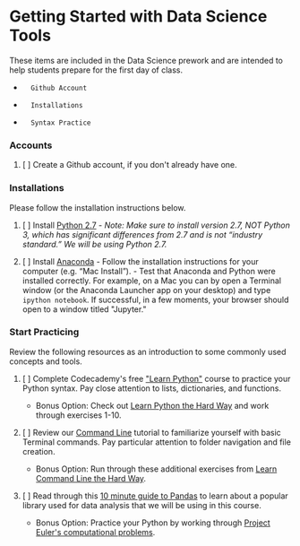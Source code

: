 # Getting Started with Data Science Tools
These items are included in the Data Science prework and are intended to help students prepare for the first day of class.
-       Github Account
-       Installations
-       Syntax Practice

### Accounts
1. [ ] Create a Github account, if you don't already have one.

### Installations
Please follow the installation instructions below.

1. [ ] Install [Python 2.7](https://www.python.org/downloads/)
        - *Note: Make sure to install version 2.7, NOT Python 3, which has significant differences from 2.7 and is not “industry standard.” We will be using Python 2.7.*

2. [ ] Install [Anaconda](https://www.continuum.io/downloads)
        - Follow the installation instructions for your computer (e.g. “Mac Install”). 
        - Test that Anaconda and Python were installed correctly. For example, on a Mac you can by open a Terminal window (or the Anaconda Launcher app on your desktop) and type `ipython notebook`. If successful, in a few moments, your browser should open to a window titled "Jupyter."

### Start Practicing
Review the following resources as an introduction to some commonly used concepts and tools.

1. [ ] Complete Codecademy's free ["Learn Python"](https://www.codecademy.com/learn/python) course to practice your Python syntax. Pay close attention to lists, dictionaries, and functions.
    - Bonus Option: Check out [Learn Python the Hard  Way](http://learnpythonthehardway.org/book/) and work through exercises 1-10.

2. [ ] Review our [Command Line](http://generalassembly.github.io/prework/cl/#/) tutorial to familiarize yourself with basic Terminal commands. Pay particular attention to folder navigation and file creation.
    - Bonus Option: Run through these additional exercises from [Learn Command Line the Hard Way](http://cli.learncodethehardway.org/book/).

3. [ ] Read through this [10 minute guide to Pandas](http://pandas.pydata.org/pandas-docs/stable/10min.html) to learn about a popular library used for data analysis that we will be using in this course.
    - Bonus Option: Practice your Python by working through [Project Euler's computational problems](https://projecteuler.net).

